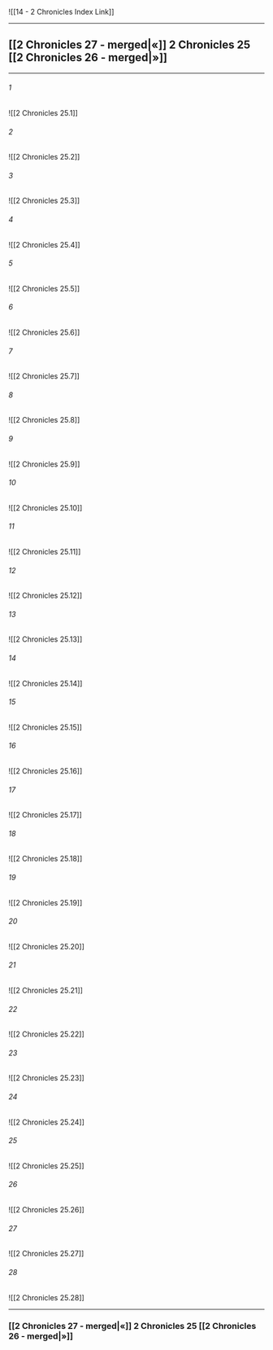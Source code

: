 ![[14 - 2 Chronicles Index Link]]

---
##  [[2 Chronicles 27 - merged|«]] 2 Chronicles 25 [[2 Chronicles 26 - merged|»]]

---

###### 1
![[2 Chronicles 25.1]] 

###### 2
![[2 Chronicles 25.2]] 

###### 3
![[2 Chronicles 25.3]] 

###### 4
![[2 Chronicles 25.4]]

###### 5 
![[2 Chronicles 25.5]] 

###### 6
![[2 Chronicles 25.6]] 

###### 7
![[2 Chronicles 25.7]] 

###### 8
![[2 Chronicles 25.8]] 

###### 9
![[2 Chronicles 25.9]] 

###### 10
![[2 Chronicles 25.10]] 

###### 11
![[2 Chronicles 25.11]] 

###### 12
![[2 Chronicles 25.12]]

###### 13
![[2 Chronicles 25.13]] 

###### 14
![[2 Chronicles 25.14]] 

###### 15
![[2 Chronicles 25.15]]

###### 16
![[2 Chronicles 25.16]] 

###### 17
![[2 Chronicles 25.17]]

###### 18
![[2 Chronicles 25.18]] 

###### 19
![[2 Chronicles 25.19]] 

###### 20
![[2 Chronicles 25.20]]

###### 21
![[2 Chronicles 25.21]] 

###### 22
![[2 Chronicles 25.22]] 

###### 23
![[2 Chronicles 25.23]]

###### 24
![[2 Chronicles 25.24]] 

###### 25
![[2 Chronicles 25.25]]

###### 26
![[2 Chronicles 25.26]] 

###### 27
![[2 Chronicles 25.27]] 

###### 28
![[2 Chronicles 25.28]]


---
###  [[2 Chronicles 27 - merged|«]] 2 Chronicles 25 [[2 Chronicles 26 - merged|»]]